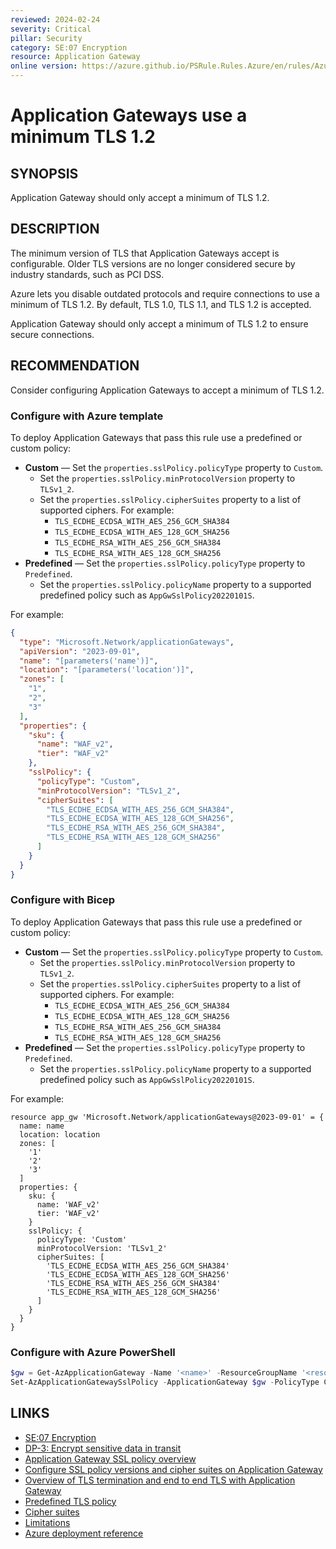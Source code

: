 ```yaml
---
reviewed: 2024-02-24
severity: Critical
pillar: Security
category: SE:07 Encryption
resource: Application Gateway
online version: https://azure.github.io/PSRule.Rules.Azure/en/rules/Azure.AppGw.SSLPolicy/
---
```


# Application Gateways use a minimum TLS 1.2

## SYNOPSIS

Application Gateway should only accept a minimum of TLS 1.2.

## DESCRIPTION

The minimum version of TLS that Application Gateways accept is configurable.
Older TLS versions are no longer considered secure by industry standards, such as PCI DSS.

Azure lets you disable outdated protocols and require connections to use a minimum of TLS 1.2.
By default, TLS 1.0, TLS 1.1, and TLS 1.2 is accepted.

Application Gateway should only accept a minimum of TLS 1.2 to ensure secure connections.

## RECOMMENDATION

Consider configuring Application Gateways to accept a minimum of TLS 1.2.

### Configure with Azure template

To deploy Application Gateways that pass this rule use a predefined or custom policy:

- **Custom** &mdash; Set the `properties.sslPolicy.policyType` property to `Custom`.
  - Set the `properties.sslPolicy.minProtocolVersion` property to `TLSv1_2`.
  - Set the `properties.sslPolicy.cipherSuites` property to a list of supported ciphers. For example:
    - `TLS_ECDHE_ECDSA_WITH_AES_256_GCM_SHA384`
    - `TLS_ECDHE_ECDSA_WITH_AES_128_GCM_SHA256`
    - `TLS_ECDHE_RSA_WITH_AES_256_GCM_SHA384`
    - `TLS_ECDHE_RSA_WITH_AES_128_GCM_SHA256`
- **Predefined** &mdash; Set the `properties.sslPolicy.policyType` property to `Predefined`.
  - Set the `properties.sslPolicy.policyName` property to a supported predefined policy such as `AppGwSslPolicy20220101S`.

For example:

```json
{
  "type": "Microsoft.Network/applicationGateways",
  "apiVersion": "2023-09-01",
  "name": "[parameters('name')]",
  "location": "[parameters('location')]",
  "zones": [
    "1",
    "2",
    "3"
  ],
  "properties": {
    "sku": {
      "name": "WAF_v2",
      "tier": "WAF_v2"
    },
    "sslPolicy": {
      "policyType": "Custom",
      "minProtocolVersion": "TLSv1_2",
      "cipherSuites": [
        "TLS_ECDHE_ECDSA_WITH_AES_256_GCM_SHA384",
        "TLS_ECDHE_ECDSA_WITH_AES_128_GCM_SHA256",
        "TLS_ECDHE_RSA_WITH_AES_256_GCM_SHA384",
        "TLS_ECDHE_RSA_WITH_AES_128_GCM_SHA256"
      ]
    }
  }
}
```

### Configure with Bicep

To deploy Application Gateways that pass this rule use a predefined or custom policy:

- **Custom** &mdash; Set the `properties.sslPolicy.policyType` property to `Custom`.
  - Set the `properties.sslPolicy.minProtocolVersion` property to `TLSv1_2`.
  - Set the `properties.sslPolicy.cipherSuites` property to a list of supported ciphers. For example:
    - `TLS_ECDHE_ECDSA_WITH_AES_256_GCM_SHA384`
    - `TLS_ECDHE_ECDSA_WITH_AES_128_GCM_SHA256`
    - `TLS_ECDHE_RSA_WITH_AES_256_GCM_SHA384`
    - `TLS_ECDHE_RSA_WITH_AES_128_GCM_SHA256`
- **Predefined** &mdash; Set the `properties.sslPolicy.policyType` property to `Predefined`.
  - Set the `properties.sslPolicy.policyName` property to a supported predefined policy such as `AppGwSslPolicy20220101S`.

For example:

```bicep
resource app_gw 'Microsoft.Network/applicationGateways@2023-09-01' = {
  name: name
  location: location
  zones: [
    '1'
    '2'
    '3'
  ]
  properties: {
    sku: {
      name: 'WAF_v2'
      tier: 'WAF_v2'
    }
    sslPolicy: {
      policyType: 'Custom'
      minProtocolVersion: 'TLSv1_2'
      cipherSuites: [
        'TLS_ECDHE_ECDSA_WITH_AES_256_GCM_SHA384'
        'TLS_ECDHE_ECDSA_WITH_AES_128_GCM_SHA256'
        'TLS_ECDHE_RSA_WITH_AES_256_GCM_SHA384'
        'TLS_ECDHE_RSA_WITH_AES_128_GCM_SHA256'
      ]
    }
  }
}
```

### Configure with Azure PowerShell

```powershell
$gw = Get-AzApplicationGateway -Name '<name>' -ResourceGroupName '<resource_group>'
Set-AzApplicationGatewaySslPolicy -ApplicationGateway $gw -PolicyType Custom -MinProtocolVersion TLSv1_2 -CipherSuite 'TLS_ECDHE_ECDSA_WITH_AES_256_GCM_SHA384', 'TLS_ECDHE_ECDSA_WITH_AES_128_GCM_SHA256', 'TLS_ECDHE_RSA_WITH_AES_256_GCM_SHA384', 'TLS_ECDHE_RSA_WITH_AES_128_GCM_SHA256'
```

## LINKS

- [SE:07 Encryption](https://learn.microsoft.com/azure/well-architected/security/encryption)
- [DP-3: Encrypt sensitive data in transit](https://learn.microsoft.com/security/benchmark/azure/baselines/application-gateway-security-baseline#dp-3-encrypt-sensitive-data-in-transit)
- [Application Gateway SSL policy overview](https://learn.microsoft.com/azure/application-gateway/application-gateway-ssl-policy-overview)
- [Configure SSL policy versions and cipher suites on Application Gateway](https://learn.microsoft.com/azure/application-gateway/application-gateway-configure-ssl-policy-powershell)
- [Overview of TLS termination and end to end TLS with Application Gateway](https://learn.microsoft.com/azure/application-gateway/ssl-overview)
- [Predefined TLS policy](https://learn.microsoft.com/azure/application-gateway/application-gateway-ssl-policy-overview#predefined-tls-policy)
- [Cipher suites](https://learn.microsoft.com/azure/application-gateway/application-gateway-ssl-policy-overview#cipher-suites)
- [Limitations](https://learn.microsoft.com/azure/application-gateway/application-gateway-ssl-policy-overview#limitations)
- [Azure deployment reference](https://learn.microsoft.com/azure/templates/microsoft.network/applicationgateways)
